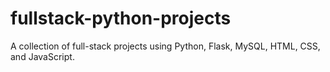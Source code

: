 # fullstack-python-projects
A collection of full-stack projects using Python, Flask, MySQL, HTML, CSS, and JavaScript.
